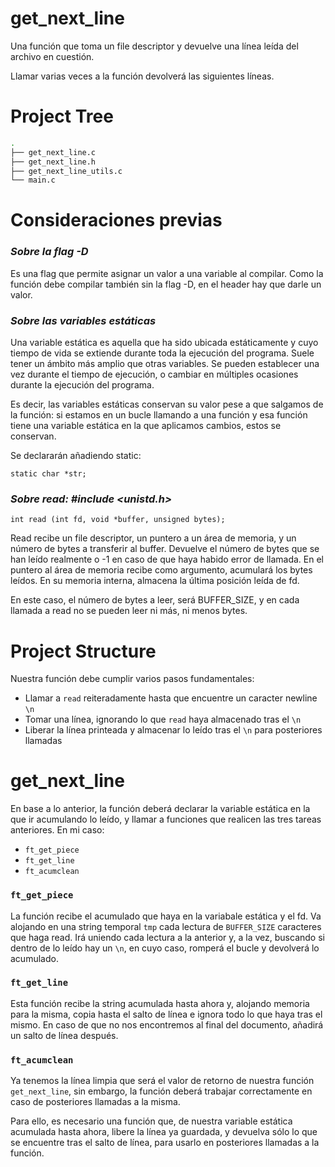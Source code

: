 # get_next_line
Una función que toma un file descriptor y devuelve una línea leída del archivo en cuestión.

Llamar varias veces a la función devolverá las siguientes líneas.

# Project Tree

```bash
.
├── get_next_line.c
├── get_next_line.h
├── get_next_line_utils.c
└── main.c
```

# Consideraciones previas

### ***Sobre la flag -D***

Es una flag que permite asignar un valor a una variable al compilar. Como la función debe compilar también sin la flag -D, en el header hay que darle un valor. 

### *Sobre las variables estáticas*

Una variable estática es aquella que ha sido ubicada estáticamente y cuyo tiempo de vida se extiende durante toda la ejecución del programa. Suele tener un ámbito más amplio que otras variables. Se pueden establecer una vez durante el tiempo de ejecución, o cambiar en múltiples ocasiones durante la ejecución del programa. 

Es decir, las variables estáticas conservan su valor pese a que salgamos de la función: si estamos en un bucle llamando a una función y esa función tiene una variable estática en la que aplicamos cambios, estos se conservan. 

Se declararán añadiendo static: 

`static char *str;`

### *Sobre read: #include <unistd.h>*

`int read (int fd, void *buffer, unsigned bytes);`

Read recibe un file descriptor, un puntero a un área de memoria, y un número de bytes a transferir al buffer. Devuelve el número de bytes que se han leído realmente o -1 en caso de que haya habido error de llamada. En el puntero al área de memoria recibe como argumento, acumulará los bytes leídos. En su memoria interna, almacena la última posición leída de fd. 

En este caso, el número de bytes a leer, será BUFFER_SIZE, y en cada llamada a read no se pueden leer ni más, ni menos bytes. 

# Project Structure

Nuestra función debe cumplir varios pasos fundamentales:

- Llamar a `read` reiteradamente hasta que encuentre un caracter newline `\n`
- Tomar una línea, ignorando lo que `read` haya almacenado tras el `\n`
- Liberar la línea printeada y almacenar lo leído tras el `\n` para posteriores llamadas

# get_next_line

En base a lo anterior, la función deberá declarar la variable estática en la que ir acumulando lo leído, y llamar a funciones que realicen las tres tareas anteriores. En mi caso: 

- `ft_get_piece`
- `ft_get_line`
- `ft_acumclean`

### `ft_get_piece`

La función recibe el acumulado que haya en la variabale estática y el fd. Va alojando en una string temporal `tmp` cada lectura de `BUFFER_SIZE` caracteres que haga read. Irá uniendo cada lectura a la anterior y, a la vez, buscando si dentro de lo leído hay un `\n`, en cuyo caso, romperá el bucle y devolverá lo acumulado.

### `ft_get_line`

Esta función recibe la string acumulada hasta ahora y, alojando memoria para la misma, copia hasta el salto de línea e ignora todo lo que haya tras el mismo. En caso de que no nos encontremos al final del documento, añadirá un salto de línea después.

### `ft_acumclean`

Ya tenemos la línea limpia que será el valor de retorno de nuestra función `get_next_line`, sin embargo, la función deberá trabajar correctamente en caso de posteriores llamadas a la misma. 

Para ello, es necesario una función que, de nuestra variable estática acumulada hasta ahora, libere la línea ya guardada, y devuelva sólo lo que se encuentre tras el salto de línea, para usarlo en posteriores llamadas a la función.
